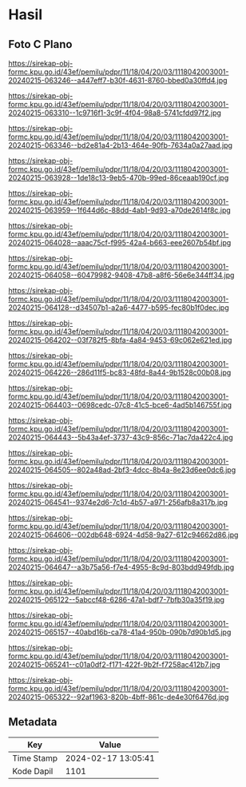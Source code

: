 # Hasil

## Foto C Plano

https://sirekap-obj-formc.kpu.go.id/43ef/pemilu/pdpr/11/18/04/20/03/1118042003001-20240215-063246--a447eff7-b30f-4631-8760-bbed0a30ffd4.jpg

https://sirekap-obj-formc.kpu.go.id/43ef/pemilu/pdpr/11/18/04/20/03/1118042003001-20240215-063310--1c9716f1-3c9f-4f04-98a8-5741cfdd97f2.jpg

https://sirekap-obj-formc.kpu.go.id/43ef/pemilu/pdpr/11/18/04/20/03/1118042003001-20240215-063346--bd2e81a4-2b13-464e-90fb-7634a0a27aad.jpg

https://sirekap-obj-formc.kpu.go.id/43ef/pemilu/pdpr/11/18/04/20/03/1118042003001-20240215-063928--1de18c13-9eb5-470b-99ed-86ceaab190cf.jpg

https://sirekap-obj-formc.kpu.go.id/43ef/pemilu/pdpr/11/18/04/20/03/1118042003001-20240215-063959--1f644d6c-88dd-4ab1-9d93-a70de2614f8c.jpg

https://sirekap-obj-formc.kpu.go.id/43ef/pemilu/pdpr/11/18/04/20/03/1118042003001-20240215-064028--aaac75cf-f995-42a4-b663-eee2607b54bf.jpg

https://sirekap-obj-formc.kpu.go.id/43ef/pemilu/pdpr/11/18/04/20/03/1118042003001-20240215-064058--60479982-9408-47b8-a8f6-56e6e344ff34.jpg

https://sirekap-obj-formc.kpu.go.id/43ef/pemilu/pdpr/11/18/04/20/03/1118042003001-20240215-064128--d34507b1-a2a6-4477-b595-fec80b1f0dec.jpg

https://sirekap-obj-formc.kpu.go.id/43ef/pemilu/pdpr/11/18/04/20/03/1118042003001-20240215-064202--03f782f5-8bfa-4a84-9453-69c062e621ed.jpg

https://sirekap-obj-formc.kpu.go.id/43ef/pemilu/pdpr/11/18/04/20/03/1118042003001-20240215-064226--286d11f5-bc83-48fd-8a44-9b1528c00b08.jpg

https://sirekap-obj-formc.kpu.go.id/43ef/pemilu/pdpr/11/18/04/20/03/1118042003001-20240215-064403--0698cedc-07c8-41c5-bce6-4ad5b146755f.jpg

https://sirekap-obj-formc.kpu.go.id/43ef/pemilu/pdpr/11/18/04/20/03/1118042003001-20240215-064443--5b43a4ef-3737-43c9-856c-71ac7da422c4.jpg

https://sirekap-obj-formc.kpu.go.id/43ef/pemilu/pdpr/11/18/04/20/03/1118042003001-20240215-064505--802a48ad-2bf3-4dcc-8b4a-8e23d6ee0dc6.jpg

https://sirekap-obj-formc.kpu.go.id/43ef/pemilu/pdpr/11/18/04/20/03/1118042003001-20240215-064541--9374e2d6-7c1d-4b57-a971-256afb8a317b.jpg

https://sirekap-obj-formc.kpu.go.id/43ef/pemilu/pdpr/11/18/04/20/03/1118042003001-20240215-064606--002db648-6924-4d58-9a27-612c94662d86.jpg

https://sirekap-obj-formc.kpu.go.id/43ef/pemilu/pdpr/11/18/04/20/03/1118042003001-20240215-064647--a3b75a56-f7e4-4955-8c9d-803bdd949fdb.jpg

https://sirekap-obj-formc.kpu.go.id/43ef/pemilu/pdpr/11/18/04/20/03/1118042003001-20240215-065122--5abccf48-6286-47a1-bdf7-7bfb30a35f19.jpg

https://sirekap-obj-formc.kpu.go.id/43ef/pemilu/pdpr/11/18/04/20/03/1118042003001-20240215-065157--40abd16b-ca78-41a4-950b-090b7d90b1d5.jpg

https://sirekap-obj-formc.kpu.go.id/43ef/pemilu/pdpr/11/18/04/20/03/1118042003001-20240215-065241--c01a0df2-f171-422f-9b2f-f7258ac412b7.jpg

https://sirekap-obj-formc.kpu.go.id/43ef/pemilu/pdpr/11/18/04/20/03/1118042003001-20240215-065322--92af1963-820b-4bff-861c-de4e30f6476d.jpg


## Metadata

| Key        | Value               |
| ---------- | ------------------- |
| Time Stamp | 2024-02-17 13:05:41 |
| Kode Dapil | 1101                |



